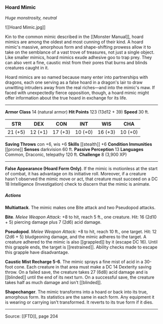 ### Hoard Mimic
_Huge monstrosity, neutral_

![[Hoard Mimic.jpg]]

Kin to the common mimic described in the [[Monster Manual]], hoard mimics are among the oldest and most cunning of their kind. A hoard mimic's massive, amorphous form and shape-shifting prowess allow it to take on the semblance of a vast trove of treasures, not just a single object. Like smaller mimics, hoard mimics exude adhesive goo to trap prey. They can also vent a fine, caustic mist from their pores that burns and blinds creatures caught in it.

Hoard mimics are so named because many enter into partnerships with dragons, each one serving as a false hoard in a dragon's lair to draw unwitting intruders away from the real riches—and into the mimic's maw. If faced with unexpectedly fierce opposition, though, a hoard mimic might offer information about the true hoard in exchange for its life.




---

**Armor Class** 14 (natural armor)
**Hit Points** 123 (13d12 + 39)
**Speed** 30 ft.

| STR     | DEX     | CON     | INT     | WIS     | CHA     |
|---------|---------|---------|---------|---------|---------|
| 21 (+5) | 12 (+1) | 17 (+3) | 10 (+0) | 16 (+3) | 10 (+0) |

**Saving Throws** con +6, wis +6
**Skills** [[stealth]] +6
**Condition Immunities** [[prone]]
**Senses** darkvision 60 ft.
**Passive Perception** 13
**Languages** Common, Draconic, telepathy 120 ft.
**Challenge** 8 (3,900 XP)

---

**False Appearance (Hoard Form Only)**. If the mimic is motionless at the start of combat, it has advantage on its initiative roll. Moreover, if a creature hasn't observed the mimic move or act, that creature must succeed on a DC 18 Intelligence (Investigation) check to discern that the mimic is animate.

##### Actions
**Multiattack**. The mimic makes one Bite attack and two Pseudopod attacks.

**Bite**. _Melee Weapon Attack:_ +8 to hit, reach 5 ft., one creature. Hit: 16 (2d10 + 5) piercing damage plus 7 (2d6) acid damage.

**Pseudopod**. _Melee Weapon Attack:_ +8 to hit, reach 10 ft., one target. Hit: 12 (2d6 + 5) bludgeoning damage, and the mimic adheres to the target. A creature adhered to the mimic is also [[grappled]] by it (escape DC 16). Until this grapple ends, the target is [[restrained]]. Ability checks made to escape this grapple have disadvantage.

**Caustic Mist Recharge 5-6**. The mimic sprays a fine mist of acid in a 30-foot cone. Each creature in that area must make a DC 14 Dexterity saving throw. On a failed save, the creature takes 27 (6d8) acid damage and is [[blinded]] until the end of its next turn. On a successful save, the creature takes half as much damage and isn't [[blinded]].

**Shapechanger**. The mimic transforms into a hoard or back into its true, amorphous form. Its statistics are the same in each form. Any equipment it is wearing or carrying isn't transformed. It reverts to its true form if it dies.


---

Source: [[FTD]], page 204